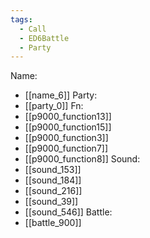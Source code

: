```yaml
---
tags:
  - Call
  - ED6Battle
  - Party
---
```

Name:
- [[name_6]]
Party:
- [[party_0]]
Fn:
- [[p9000_function13]]
- [[p9000_function15]]
- [[p9000_function3]]
- [[p9000_function7]]
- [[p9000_function8]]
Sound:
- [[sound_153]]
- [[sound_184]]
- [[sound_216]]
- [[sound_39]]
- [[sound_546]]
Battle:
- [[battle_900]]
